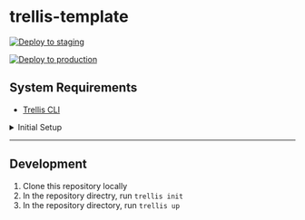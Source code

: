 # trellis-template

[![Deploy to staging](https://github.com/RebelInteractiveGroup/trellis-template/actions/workflows/deploy-staging.yml/badge.svg?branch=staging)](https://github.com/RebelInteractiveGroup/trellis-template/actions/workflows/deploy-staging.yml)

[![Deploy to production](https://github.com/RebelInteractiveGroup/trellis-template/actions/workflows/deploy-production.yml/badge.svg)](https://github.com/RebelInteractiveGroup/trellis-template/actions/workflows/deploy-production.yml)

## System Requirements

* [Trellis CLI](https://github.com/roots/trellis-cli)

<details>
  <summary>Initial Setup</summary>

## Setting up This Repository for the First Time

1) Clone this repository locally
2) Run `trellis new trellis-template && rellis key generate && trellis vault encrypt`
3) Document the new keys, document the `trellis/.vault_pass` file, commit the new files.

</details>

---
## Development

1) Clone this repository locally
2) In the repository directry, run `trellis init`
3) In the repository directory, run `trellis up`
